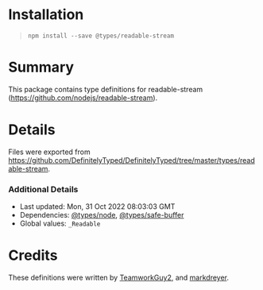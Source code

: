 # Installation
> `npm install --save @types/readable-stream`

# Summary
This package contains type definitions for readable-stream (https://github.com/nodejs/readable-stream).

# Details
Files were exported from https://github.com/DefinitelyTyped/DefinitelyTyped/tree/master/types/readable-stream.

### Additional Details
 * Last updated: Mon, 31 Oct 2022 08:03:03 GMT
 * Dependencies: [@types/node](https://npmjs.com/package/@types/node), [@types/safe-buffer](https://npmjs.com/package/@types/safe-buffer)
 * Global values: `_Readable`

# Credits
These definitions were written by [TeamworkGuy2](https://github.com/TeamworkGuy2), and [markdreyer](https://github.com/markdreyer).
